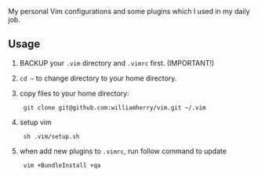 My personal Vim configurations and some plugins which I used in my daily job.

## Usage

1. BACKUP your `.vim` directory and `.vimrc` first. (IMPORTANT!)

2. `cd ~` to change directory to your home directory.

3. copy files to your home directory:

        git clone git@github.com:williamherry/vim.git ~/.vim

4. setup vim

        sh .vim/setup.sh

5. when add new plugins to `.vimrc`, run follow command to update

        vim +BundleInstall +qa
